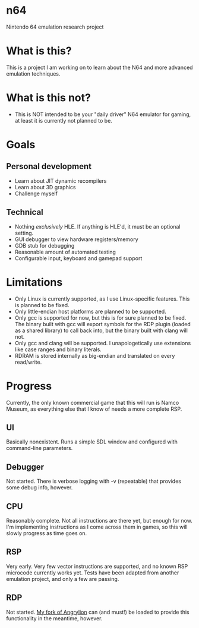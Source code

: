 # n64
Nintendo 64 emulation research project

# What is this?
This is a project I am working on to learn about the N64 and more advanced emulation techniques.

# What is this not?
- This is NOT intended to be your "daily driver" N64 emulator for gaming, at least it is currently not planned to be.

# Goals
## Personal development
- Learn about JIT dynamic recompilers
- Learn about 3D graphics
- Challenge myself

## Technical
- Nothing _exclusively_ HLE. If anything is HLE'd, it must be an optional setting.
- GUI debugger to view hardware registers/memory
- GDB stub for debugging
- Reasonable amount of automated testing
- Configurable input, keyboard and gamepad support

# Limitations
- Only Linux is currently supported, as I use Linux-specific features. This is planned to be fixed.
- Only little-endian host platforms are planned to be supported.
- Only gcc is supported for now, but this is for sure planned to be fixed. The binary built with gcc will export symbols for the RDP plugin (loaded as a shared library) to call back into, but the binary built with clang will not.
- Only gcc and clang will be supported. I unapologetically use extensions like case ranges and binary literals.
- RDRAM is stored internally as big-endian and translated on every read/write.

# Progress
Currently, the only known commercial game that this will run is Namco Museum, as everything else that I know of needs a more complete RSP.

## UI
Basically nonexistent. Runs a simple SDL window and configured with command-line parameters.

## Debugger
Not started. There is verbose logging with -v (repeatable) that provides some debug info, however.

## CPU
Reasonably complete. Not all instructions are there yet, but enough for now. I'm implementing instructions as I come across them in games, so this will slowly progress as time goes on.

## RSP
Very early. Very few vector instructions are supported, and no known RSP microcode currently works yet. Tests have been adapted from another emulation project, and only a few are passing.

## RDP
Not started. [My fork of Angrylion](https://github.com/Dillonb/angrylion-rdp-plus) can (and must!) be loaded to provide this functionality in the meantime, however.
